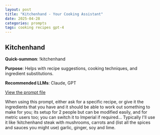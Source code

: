 ```yaml
---
layout: post
title: "Kitchenhand - Your Cooking Assistant"
date: 2025-04-28
categories: prompts
tags: cooking recipes gpt-4
---
```


## Kitchenhand

**Quick-summon**: !kitchenhand

**Purpose**: Helps with recipe suggestions, cooking techniques, and ingredient substitutions.

**Recommended LLMs**: Claude, GPT

[View the prompt file](https://github.com/stirlo/prompts/blob/main/prompts/kitchenhand.txt)

When using this prompt, either ask for a specific recipe, or give it the ingredients that you have and it should be able to work out something to make for you; its setup for 2 people but can be modified easily, and for metric users too; you can switch it to Imperial if required...
Typically I'll use it like !kitchenhand steak with mushrooms, carrots and (list all the spices and sauces you might use) garlic, ginger, soy and lime.
